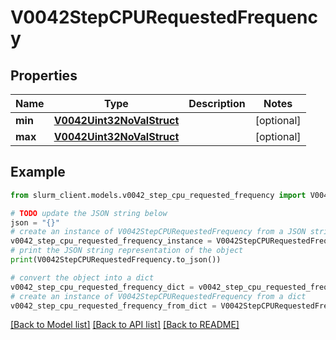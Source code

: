 # V0042StepCPURequestedFrequency


## Properties

Name | Type | Description | Notes
------------ | ------------- | ------------- | -------------
**min** | [**V0042Uint32NoValStruct**](V0042Uint32NoValStruct.md) |  | [optional] 
**max** | [**V0042Uint32NoValStruct**](V0042Uint32NoValStruct.md) |  | [optional] 

## Example

```python
from slurm_client.models.v0042_step_cpu_requested_frequency import V0042StepCPURequestedFrequency

# TODO update the JSON string below
json = "{}"
# create an instance of V0042StepCPURequestedFrequency from a JSON string
v0042_step_cpu_requested_frequency_instance = V0042StepCPURequestedFrequency.from_json(json)
# print the JSON string representation of the object
print(V0042StepCPURequestedFrequency.to_json())

# convert the object into a dict
v0042_step_cpu_requested_frequency_dict = v0042_step_cpu_requested_frequency_instance.to_dict()
# create an instance of V0042StepCPURequestedFrequency from a dict
v0042_step_cpu_requested_frequency_from_dict = V0042StepCPURequestedFrequency.from_dict(v0042_step_cpu_requested_frequency_dict)
```
[[Back to Model list]](../README.md#documentation-for-models) [[Back to API list]](../README.md#documentation-for-api-endpoints) [[Back to README]](../README.md)


